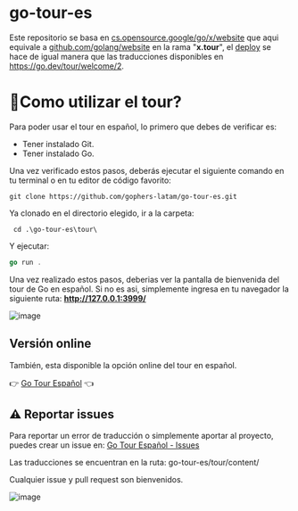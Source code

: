 # go-tour-es

Este repositorio se basa en [cs.opensource.google/go/x/website](https://cs.opensource.google/go/x/website) que aqui equivale a [github.com/golang/website](https://github.com/golang/website) en la rama "**x.tour**", el [deploy](https://go-tour-lat.appspot.com/) se hace de igual manera que las traducciones disponibles en https://go.dev/tour/welcome/2.

# 🤔Como utilizar el tour? 
Para poder usar el tour en español, lo primero que debes de verificar es:
- Tener instalado Git.
- Tener instalado Go.

Una vez verificado estos pasos, deberás ejecutar el siguiente comando en tu terminal o en tu editor de código favorito:

```
git clone https://github.com/gophers-latam/go-tour-es.git
```
Ya clonado en el directorio elegido, ir a la carpeta:

```
 cd .\go-tour-es\tour\
```

Y ejecutar:

```go
go run .
```

Una vez realizado estos pasos, deberias ver la pantalla de bienvenida del tour de Go en español. Si no es asi, simplemente ingresa en tu navegador la siguiente ruta: **http://127.0.0.1:3999/**

![image](https://github.com/gophers-latam/go-tour-es/assets/73196303/9144abac-bafe-42dc-9ba1-d819aaa6e515)


## Versión online 
También, esta disponible la opción online del tour en español.

👉  [Go Tour Español](https://go-tour-lat.appspot.com/)  👈


## ⚠️ Reportar issues

Para reportar un error de traducción o simplemente aportar al proyecto, puedes
crear un issue en: [Go Tour Español - Issues](https://github.com/gophers-latam/go-tour-es/issues)

Las traducciones se encuentran en la ruta: go-tour-es/tour/content/

Cualquier issue y pull request son bienvenidos.

![image](https://github.com/gophers-latam/go-tour-es/assets/73196303/e15fcc7e-6635-469a-9b17-bc9b50db373c)
